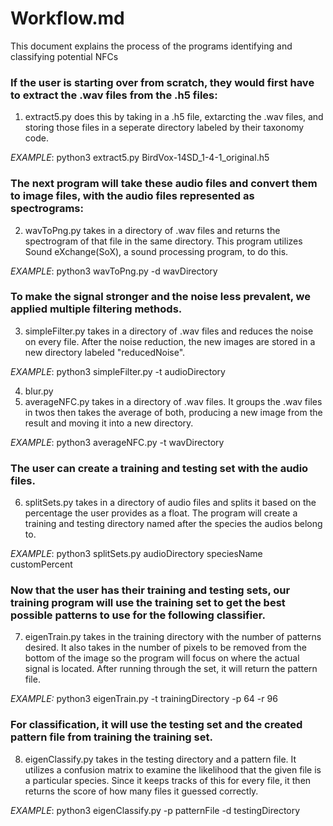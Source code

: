 # Workflow.md 
This document explains the process of the programs identifying and classifying potential NFCs


### If the user is starting over from scratch, they would first have to extract the .wav files from the .h5 files:

1. extract5.py does this by taking in a .h5 file, extarcting the .wav files, and storing those files in a seperate directory labeled by their taxonomy code.

*EXAMPLE*: python3 extract5.py BirdVox-14SD_1-4-1_original.h5




### The next program will take these audio files and convert them to image files, with the audio files represented as spectrograms:

2. wavToPng.py takes in a directory of .wav files and returns the spectrogram of that file in the same directory.
This program utilizes Sound eXchange(SoX), a sound processing program, to do this.

*EXAMPLE*: python3 wavToPng.py -d wavDirectory




### To make the signal stronger and the noise less prevalent, we applied multiple filtering methods.

3. simpleFilter.py takes in a directory of .wav files and reduces the noise on every file. After the noise
reduction, the new images are stored in a new directory labeled "reducedNoise".

*EXAMPLE*: python3 simpleFilter.py -t audioDirectory 

4. blur.py 
5. averageNFC.py takes in a directory of .wav files. It groups the .wav files in twos then takes the average of both, producing a new image from the result and moving it into a new directory.

*EXAMPLE*: python3 averageNFC.py -t wavDirectory



### The user can create a training and testing set with the audio files. 

6. splitSets.py takes in a directory of audio files and splits it based on the percentage the user provides as a float. The program will create a training and testing directory named after the species the audios belong to.

*EXAMPLE*: python3 splitSets.py audioDirectory speciesName customPercent




### Now that the user has their training and testing sets, our training program will use the training set to get the best possible patterns to use for the following classifier.

7. eigenTrain.py takes in the training directory with the number of patterns desired. It also takes in the number of pixels to be removed from the bottom of the image so the program will focus on where the actual signal is located. After running through the set, it will return the pattern file. 

*EXAMPLE:* python3 eigenTrain.py -t trainingDirectory -p 64 -r 96




### For classification, it will use the testing set and the created pattern file from training the training set. 

8. eigenClassify.py takes in the testing directory and a pattern file. It utilizes a confusion matrix to examine the likelihood that the given file is a particular species. Since it keeps tracks of this for every file, it then returns the score of how many files it guessed correctly.

*EXAMPLE*: python3 eigenClassify.py -p patternFile -d testingDirectory





